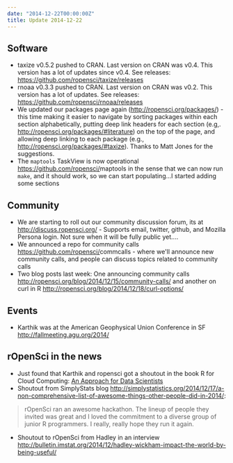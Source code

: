 ```yaml
---
date: "2014-12-22T00:00:00Z"
title: Update 2014-12-22
---
```


## Software

* taxize v0.5.2 pushed to CRAN. Last version on CRAN was v0.4. This version has a lot of updates since v0.4. See releases: <https://github.com/ropensci/taxize/releases>
* rnoaa v0.3.3 pushed to CRAN. Last version on CRAN was v0.2. This version has a lot of updates. See releases: <https://github.com/ropensci/rnoaa/releases>
* We updated our packages page again (<http://ropensci.org/packages/>) -this time making it easier to navigate by sorting packages within each section alphabetically, putting deep link headers for each section (e.g,. <http://ropensci.org/packages/#literature>) on the top of the page, and allowing deep linking to each package (e.g., <http://ropensci.org/packages/#taxize>). Thanks to Matt Jones for the suggestions. 
* The `maptools` TaskView is now operational <https://github.com/ropensci/>maptools in the sense that we can now run `make`, and it should work, so we can start populating...I started adding some sections

## Community

* We are starting to roll out our community discussion forum, its at <http://discuss.ropensci.org/> - Supports email, twitter, github, and Mozilla Persona login. Not sure when it will be fully public yet....
* We announced a repo for community calls <https://github.com/ropensci/>commcalls - where we'll announce new community calls, and people can discuss topics related to community calls
* Two blog posts last week: One announcing community calls <http://ropensci.org/blog/2014/12/15/community-calls/> and another on curl in R <http://ropensci.org/blog/2014/12/18/curl-options/>

## Events

* Karthik was at the American Geophysical Union Conference in SF <http://fallmeeting.agu.org/2014/>

## rOpenSci in the news

* Just found that Karthik and ropensci got a shoutout in the book R for Cloud Computing: [An Approach for Data Scientists](https://books.google.com/books?id=DTRpBQAAQBAJ&pg=PA220&lpg=PA220&dq=ropensci.org&source=bl&ots=gXG-JDo1sP&sig=t_3mIXtYuemzQCQ5iba6_ph4JFU&hl=en&sa=X&ei=E5WTVIefNcvnoASHjYKwAg&ved=0CE4Q6AEwCTge#v=onepage&q=ropensci.org&f=false)
* Shoutout from SimplyStats blog <http://simplystatistics.org/2014/12/17/a-non-comprehensive-list-of-awesome-things-other-people-did-in-2014/>:  

> rOpenSci ran an awesome hackathon. The lineup of people they invited was great and I loved the commitment to a diverse group of junior R programmers. I really, really hope they run it again.

* Shoutout to rOpenSci from Hadley in an interview <http://bulletin.imstat.org/2014/12/hadley-wickham-impact-the-world-by-being-useful/>
